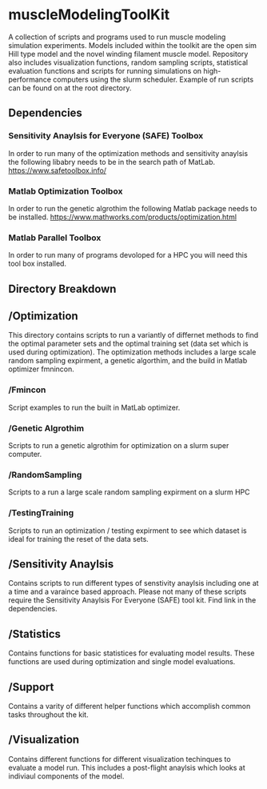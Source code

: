 # muscleModelingToolKit
A collection of scripts and programs used to run muscle modeling simulation experiments. Models included within the toolkit are the open sim Hill type model and the novel winding filament muscle model. Repository also includes visualization functions, random sampling scripts, statistical evaluation functions and scripts for running simulations on high-performance computers using the slurm scheduler. Example of run scripts can be found on at the root directory. 

## Dependencies 
### Sensitivity Anaylsis for Everyone (SAFE) Toolbox 
In order to run many of the optimization methods and sensitivity anaylsis the following libabry needs to be in the search path of MatLab.
https://www.safetoolbox.info/

### Matlab Optimization Toolbox 
In order to run the genetic algrothim the following Matlab package needs to be installed. 
https://www.mathworks.com/products/optimization.html


### Matlab Parallel Toolbox 
In order to run many of programs devoloped for a HPC you will need this tool box installed. 

## Directory Breakdown 

## /Optimization 
This directory contains scripts to run a variantly of differnet methods to find the optimal parameter sets and the optimal training set (data set which is used during optimization). The optimization methods includes a large scale random sampling expirment, a genetic algorthim, and the build in Matlab optimizer fmnincon. 

### /Fmincon 
Script examples to run the built in MatLab optimizer.

### /Genetic Algrothim 
Scripts to run a genetic algrothim for optimization on a slurm super computer. 

### /RandomSampling
Scripts to a run a large scale random sampling expirment on a slurm HPC 

### /TestingTraining 
Scripts to run an optimization / testing expirment to see which dataset is ideal for training the reset of the data sets. 

## /Sensitivity Anaylsis 
Contains scripts to run different types of senstivity anaylsis including one at a time and a varaince based approach. Please not many of these scripts require the Sensitivity Anaylsis For Everyone (SAFE) tool kit. Find link in the dependencies. 

## /Statistics 
Contains functions for basic statistices for evaluating model results. These functions are used during optimization and single model evaluations. 

## /Support 
Contains a varity of different helper functions which accomplish common tasks throughout the kit. 

## /Visualization 
Contains different functions for different visualization techinques to evaluate a model run. This includes a post-flight anaylsis which looks at indiviaul components of the model. 

